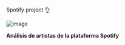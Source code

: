 Spotify project 👌

![image](https://github.com/haroldpa149/Dashboard_PBI/assets/76003094/51970107-d88f-4261-b9ff-a71df11bc0d3)

**Análisis de artistas de la plataforma Spotify**

